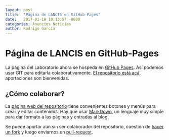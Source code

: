 ```yaml
---
layout: post
title:  "Página de LANCIS en GitHub-Pages"
date:   2017-01-18 10:13:57 -0600
categories: Anuncios Noticias
author: Rodrigo García
---
```


# Página de LANCIS en GitHub-Pages

La página del Laboratorio ahora se hospeda en [GitHub Pages](https://help.github.com/articles/what-is-github-pages/). Así podemos usar GIT para editarla colaborativamente. [El repositorio está acá](https://github.com/sostenibilidad-unam/sostenibilidad-unam.github.io), aportaciones son bienvenidas.

## ¿Cómo colaborar?

La [página web del repositorio](https://github.com/sostenibilidad-unam/sostenibilidad-unam.github.io) tiene convenientes botones y menús para crear y editar contenidos. Hay que usar [MarkDown](https://guides.github.com/features/mastering-markdown/), un lenguaje muy simple para dar formato a las páginas y entradas al blog.

Se puede aportar aún sin ser colaborador del repositorio, cuestión de [hacer un fork](https://help.github.com/articles/fork-a-repo/) y luego enviarnos un [pull-request](https://help.github.com/articles/about-pull-requests/).
